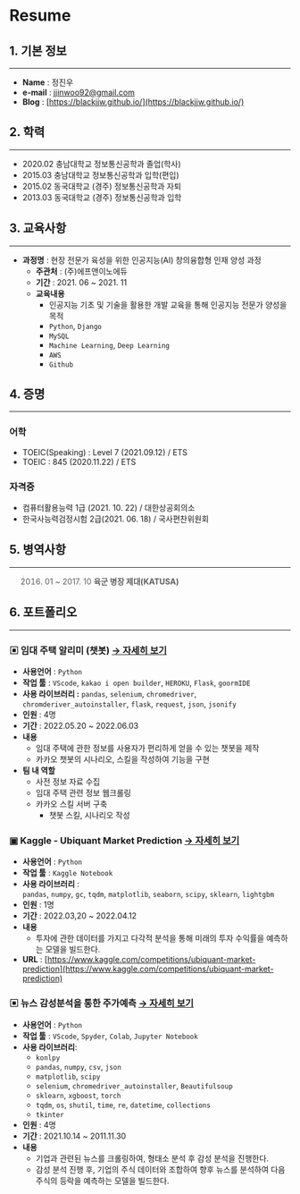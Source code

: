 # Resume

## 1. 기본 정보

---

- **Name** : 정진우
- **e-mail** : jjinwoo92@gmail.com
- **Blog** : [https://blackjjw.github.io/](https://blackjjw.github.io/)

## 2. 학력

---

- 2020.02 충남대학교 정보통신공학과 졸업(학사)
- 2015.03 충남대학교 정보통신공학과 입학(편입)
- 2015.02 동국대학교 (경주) 정보통신공학과 자퇴
- 2013.03 동국대학교 (경주) 정보통신공학과 입학

## 3. 교육사항

---

- **과정명** : 현장 전문가 육성을 위한 인공지능(AI) 창의융합형 인재 양성 과정
    - **주관처** : (주)에프앤이노에듀
    - **기간** : 2021. 06 ~ 2021. 11
    - **교육내용**
        - 인공지능 기초 및 기술을 활용한 개발 교육을 통해 인공지능 전문가 양성을 목적
        - `Python`, `Django`
        - `MySQL`
        - `Machine Learning`, `Deep Learning`
        - `AWS`
        - `Github`

## 4. 증명

---

### 어학
- TOEIC(Speaking) : Level 7 (2021.09.12) / ETS
- TOEIC : 845 (2020.11.22) / ETS
### 자격증
- 컴퓨터활용능력 1급 (2021. 10. 22) / 대한상공회의소
- 한국사능력검정시험 2급(2021. 06. 18)  / 국사편찬위원회

## 5. 병역사항

---

> 2016. 01 ~ 2017. 10 **육군 병장 제대(KATUSA)**

## 6. 포트폴리오

---

### ▣ 임대 주택 알리미 (챗봇) [→ 자세히 보기](https://github.com/blackJJW/chatbot_kakao_groom)

- **사용언어** : `Python`
- **작업 툴** : `VScode`, `kakao i open builder`, `HEROKU`, `Flask`, `goormIDE`
- **사용 라이브러리 :** `pandas`, `selenium`, `chromedriver`, `chromderiver_autoinstaller`, `flask`, `request`, `json`, `jsonify`
- **인원** : 4명
- **기간** : 2022.05.20 ~ 2022.06.03
- **내용**
    - 임대 주택에 관한 정보를 사용자가 편리하게 얻을 수 있는 챗봇을 제작
    - 카카오 챗봇의 시나리오, 스킬을 작성하여 기능을 구현
- **팀 내 역할**
    - 사전 정보 자료 수집
    - 임대 주택 관련 정보 웹크롤링
    - 카카오 스킬 서버 구축
        - 챗봇 스킬, 시나리오 작성

### ▣ Kaggle - Ubiquant Market Prediction [→ 자세히 보기](https://github.com/blackJJW/Kaggle/tree/main/ubiquant_prediction)

- **사용언어** : `Python`
- **작업 툴** : `Kaggle Notebook`
- **사용 라이브러리** : `pandas`, `numpy`, `gc`, `tqdm`, `matplotlib`, `seaborn`, `scipy`, `sklearn`, `lightgbm`
- **인원** : 1명
- **기간** : 2022.03,20 ~ 2022.04.12
- **내용**
    - 투자에 관한 데이터를 가지고 다각적 분석을 통해 미래의 투자 수익률을 예측하는 모델을 빌드한다.
- **URL** :  [https://www.kaggle.com/competitions/ubiquant-market-prediction](https://www.kaggle.com/competitions/ubiquant-market-prediction)

### ▣ 뉴스 감성분석을 통한 주가예측 [→ 자세히 보기](https://github.com/blackJJW/A-final)

- **사용언어** : `Python`
- **작업 툴** : `VScode`, `Spyder`, `Colab`, `Jupyter Notebook`
- **사용 라이브러리**:
    - `konlpy`
    - `pandas`, `numpy`, `csv`, `json`
    - `matplotlib`, `scipy`
    - `selenium`, `chromedriver_autoinstaller`, `Beautifulsoup`
    - `sklearn`, `xgboost`, `torch`
    - `tqdm`, `os`, `shutil`, `time`, `re`, `datetime`, `collections`
    - `tkinter`
- **인원** : 4명
- **기간** :  2021.10.14 ~ 2011.11.30
- **내용**
    - 기업과 관련된 뉴스를 크롤링하여, 형태소 분석 후 감성 분석을 진행한다.
    - 감성 분석 진행 후, 기업의 주식 데이터와 조합하여 향후 뉴스를 분석하여 다음 주식의 등락을 예측하는 모델을 빌드한다.